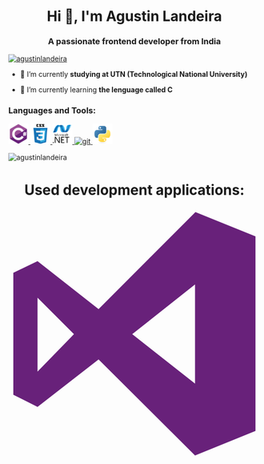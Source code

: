 <h1 align="center">Hi 👋, I'm Agustin Landeira</h1>
<h3 align="center">A passionate frontend developer from India</h3>

<p align="left"> <a href="https://github.com/ryo-ma/github-profile-trophy"><img src="https://github-profile-trophy.vercel.app/?username=agustinlandeira" alt="agustinlandeira" /></a> </p>

- 🔭 I’m currently **studying at UTN (Technological National University)**

- 🌱 I’m currently learning **the lenguage called C**

<h3 align="left">Languages and Tools:</h3>
<p align="left"> <a href="https://www.w3schools.com/cs/" target="_blank" rel="noreferrer"> <img src="https://raw.githubusercontent.com/devicons/devicon/master/icons/csharp/csharp-original.svg" alt="csharp" width="40" height="40"/> </a> <a href="https://www.w3schools.com/css/" target="_blank" rel="noreferrer"> <img src="https://raw.githubusercontent.com/devicons/devicon/master/icons/css3/css3-original-wordmark.svg" alt="css3" width="40" height="40"/> </a> <a href="https://dotnet.microsoft.com/" target="_blank" rel="noreferrer"> <img src="https://raw.githubusercontent.com/devicons/devicon/master/icons/dot-net/dot-net-original-wordmark.svg" alt="dotnet" width="40" height="40"/> </a> <a href="https://git-scm.com/" target="_blank" rel="noreferrer"> <img src="https://www.vectorlogo.zone/logos/git-scm/git-scm-icon.svg" alt="git" width="40" height="40"/> </a> <a href="https://www.python.org" target="_blank" rel="noreferrer"> <img src="https://raw.githubusercontent.com/devicons/devicon/master/icons/python/python-original.svg" alt="python" width="40" height="40"/> </a> </p>

<p><img align="center" src="https://github-readme-stats.vercel.app/api/top-langs?username=agustinlandeira&show_icons=true&locale=en&layout=compact" alt="agustinlandeira" /></p>

<h1 align="center">Used development applications:</h1>
<svg xmlns="http://www.w3.org/2000/svg" viewBox="0 0 128 128"><path fill="#68217a" d="M95 2.3l30.5 12.3v98.7l-30.7 12.4-49-48.7-31 24.1-12.3-6.2V33.1l12.3-5.9 31 24.3zM14.8 45.7v37.5l18.5-19zm48.1 18.5l31.9 25.1V39z"/></svg>
